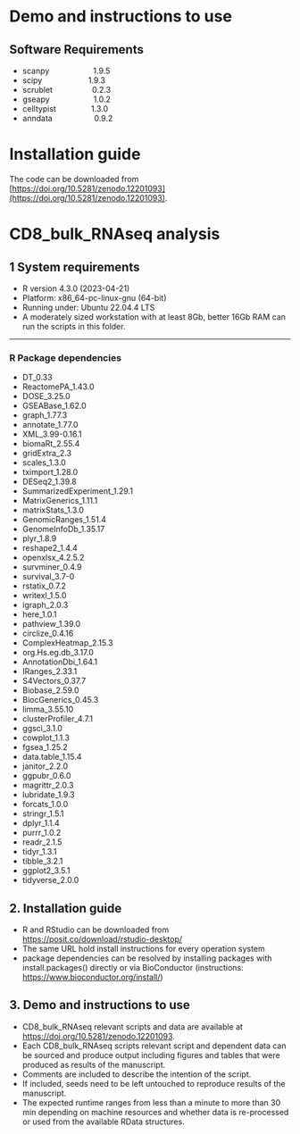
# Demo and instructions to use

## Software Requirements
- scanpy                    1.9.5
- scipy                     1.9.3
- scrublet                  0.2.3
- gseapy                    1.0.2
- celltypist                1.3.0
- anndata                   0.9.2

# Installation guide
The code can be downloaded from [https://doi.org/10.5281/zenodo.12201093](https://doi.org/10.5281/zenodo.12201093).

# CD8_bulk_RNAseq analysis

## 1 System requirements

- R version 4.3.0 (2023-04-21)
- Platform: x86_64-pc-linux-gnu (64-bit)
- Running under: Ubuntu 22.04.4 LTS
- A moderately sized workstation with at least 8Gb, better 16Gb RAM can run the scripts in this folder.

---

### R Package dependencies 

- DT_0.33
- ReactomePA_1.43.0
- DOSE_3.25.0
- GSEABase_1.62.0
- graph_1.77.3
- annotate_1.77.0
- XML_3.99-0.16.1
- biomaRt_2.55.4
- gridExtra_2.3
- scales_1.3.0
- tximport_1.28.0
- DESeq2_1.39.8
- SummarizedExperiment_1.29.1
- MatrixGenerics_1.11.1
- matrixStats_1.3.0
- GenomicRanges_1.51.4
- GenomeInfoDb_1.35.17
- plyr_1.8.9
- reshape2_1.4.4
- openxlsx_4.2.5.2
- survminer_0.4.9
- survival_3.7-0
- rstatix_0.7.2
- writexl_1.5.0
- igraph_2.0.3
- here_1.0.1
- pathview_1.39.0
- circlize_0.4.16
- ComplexHeatmap_2.15.3
- org.Hs.eg.db_3.17.0
- AnnotationDbi_1.64.1
- IRanges_2.33.1
- S4Vectors_0.37.7
- Biobase_2.59.0
- BiocGenerics_0.45.3
- limma_3.55.10
- clusterProfiler_4.7.1
- ggsci_3.1.0
- cowplot_1.1.3
- fgsea_1.25.2
- data.table_1.15.4
- janitor_2.2.0
- ggpubr_0.6.0
- magrittr_2.0.3
- lubridate_1.9.3
- forcats_1.0.0
- stringr_1.5.1
- dplyr_1.1.4
- purrr_1.0.2
- readr_2.1.5
- tidyr_1.3.1
- tibble_3.2.1
- ggplot2_3.5.1
- tidyverse_2.0.0

## 2. Installation guide

- R and RStudio can be downloaded from https://posit.co/download/rstudio-desktop/
- The same URL hold install instructions for every operation system
- package dependencies can be resolved by installing packages with install.packages(<Package-name>) directly or via BioConductor (instructions: https://www.bioconductor.org/install/)

## 3. Demo and instructions to use

- CD8_bulk_RNAseq relevant scripts and data are available at https://doi.org/10.5281/zenodo.12201093.
- Each CD8_bulk_RNAseq scripts relevant script and dependent data can be sourced and produce output including figures and tables that were produced as results of the manuscript.
- Comments are included to describe the intention of the script.
- If included, seeds need to be left untouched to reproduce results of the manuscript.
- The expected runtime ranges from less than a minute to more than 30 min depending on machine resources and whether data is re-processed or used from the available RData structures.
